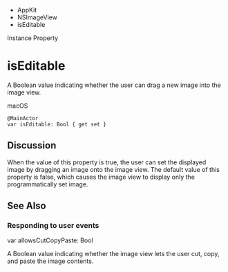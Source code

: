 

- AppKit
- NSImageView
-  isEditable 

Instance Property

# isEditable

A Boolean value indicating whether the user can drag a new image into the image view.

macOS

``` source
@MainActor
var isEditable: Bool { get set }
```

## Discussion

When the value of this property is true, the user can set the displayed image by dragging an image onto the image view. The default value of this property is false, which causes the image view to display only the programmatically set image.

## See Also

### Responding to user events

var allowsCutCopyPaste: Bool

A Boolean value indicating whether the image view lets the user cut, copy, and paste the image contents.

